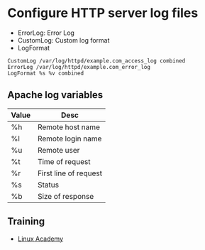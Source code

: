 # Configure HTTP server log files
* ErrorLog: Error Log
* CustomLog: Custom log format
* LogFormat

```
CustomLog /var/log/httpd/example.com_access_log combined
ErrorLog /var/log/httpd/example.com_error_log
LogFormat %s %v combined
``` 

## Apache log variables
| Value     | Desc                  |
|-----------|-----------------------|
| %h        | Remote host name      |
| %l        | Remote login name     |
| ​%u        | Remote user           |
| %t        | Time of request       |
| %r        | First line of request |
| ​%s        | Status                |
| %b        | Size of response      |

## Training
* [Linux Academy](https://linuxacademy.com/cp/courses/lesson/course/5415/lesson/9/module/428)
